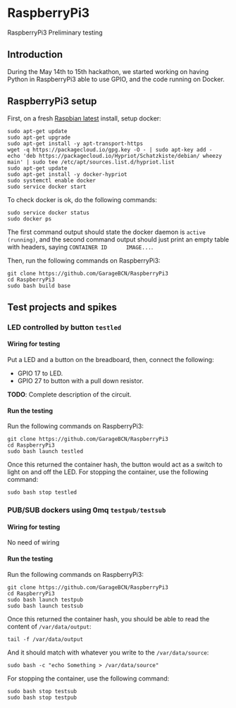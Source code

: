 # RaspberryPi3

RaspberryPi3 Preliminary testing

## Introduction

During the May 14th to 15th hackathon, we started working on having Python in RaspberryPi3 able to use GPIO, and the code running on Docker.

## RaspberryPi3 setup

First, on a fresh [Raspbian latest](https://downloads.raspberrypi.org/raspbian_latest) install, setup docker:

    sudo apt-get update
    sudo apt-get upgrade
    sudo apt-get install -y apt-transport-https
    wget -q https://packagecloud.io/gpg.key -O - | sudo apt-key add -
    echo 'deb https://packagecloud.io/Hypriot/Schatzkiste/debian/ wheezy main' | sudo tee /etc/apt/sources.list.d/hypriot.list
    sudo apt-get update
    sudo apt-get install -y docker-hypriot
    sudo systemctl enable docker
    sudo service docker start
    
To check docker is ok, do the following commands:

    sudo service docker status
    sudo docker ps
    
The first command output should state the docker daemon is `active (running)`, and the second command output should just print an empty table with headers, saying `CONTAINER ID      IMAGE...`.

Then, run the following commands on RaspberryPi3:

    git clone https://github.com/GarageBCN/RaspberryPi3
    cd RaspberryPi3
    sudo bash build base

## Test projects and spikes

### LED controlled by button `testled`

#### Wiring for testing

Put a LED and a button on the breadboard, then, connect the following:

- GPIO 17 to LED.
- GPIO 27 to button with a pull down resistor.

**TODO**: Complete description of the circuit.

#### Run the testing

Run the following commands on RaspberryPi3:

    git clone https://github.com/GarageBCN/RaspberryPi3
    cd RaspberryPi3
    sudo bash launch testled
    
Once this returned the container hash, the button would act as a switch to light on and off the LED.
For stopping the container, use the following command:

    sudo bash stop testled

### PUB/SUB dockers using 0mq `testpub/testsub`

#### Wiring for testing

No need of wiring

#### Run the testing

Run the following commands on RaspberryPi3:

    git clone https://github.com/GarageBCN/RaspberryPi3
    cd RaspberryPi3
    sudo bash launch testpub
    sudo bash launch testsub
    
Once this returned the container hash, you should be able to read the content of `/var/data/output`:

    tail -f /var/data/output
    
And it should match with whatever you write to the `/var/data/source`:

    sudo bash -c "echo Something > /var/data/source"

For stopping the container, use the following command:

    sudo bash stop testsub
    sudo bash stop testpub
